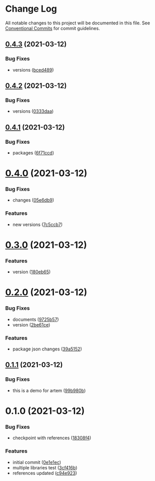 # Change Log

All notable changes to this project will be documented in this file.
See [Conventional Commits](https://conventionalcommits.org) for commit guidelines.

## [0.4.3](https://github.com/JamilOmar/test-base/compare/@labshare/base-ui@0.4.2...@labshare/base-ui@0.4.3) (2021-03-12)


### Bug Fixes

* versions ([bced489](https://github.com/JamilOmar/test-base/commit/bced489e790140f54c64c045afa4de8f7b80ae08))





## [0.4.2](https://github.com/JamilOmar/test-base/compare/@labshare/base-ui@0.4.1...@labshare/base-ui@0.4.2) (2021-03-12)


### Bug Fixes

* versions ([0333daa](https://github.com/JamilOmar/test-base/commit/0333daa1249e5d44898683b2dc7a08a0a57c67dd))





## [0.4.1](https://github.com/JamilOmar/test-base/compare/@labshare/base-ui@0.4.0...@labshare/base-ui@0.4.1) (2021-03-12)


### Bug Fixes

* packages ([6f71ccd](https://github.com/JamilOmar/test-base/commit/6f71ccd76f29c898639fd0915498684865398eb1))





# [0.4.0](https://github.com/JamilOmar/test-base/compare/@labshare/base-ui@0.3.0...@labshare/base-ui@0.4.0) (2021-03-12)


### Bug Fixes

* changes ([05e6db9](https://github.com/JamilOmar/test-base/commit/05e6db96ca7438423359232c451bee305dc67a9a))


### Features

* new versions ([7c5ccb7](https://github.com/JamilOmar/test-base/commit/7c5ccb795fa2b40ac23cb82ef59bd97be536e2d5))





# [0.3.0](https://github.com/JamilOmar/test-base/compare/@labshare/base-ui@0.2.0...@labshare/base-ui@0.3.0) (2021-03-12)


### Features

* version ([180eb65](https://github.com/JamilOmar/test-base/commit/180eb65b9962a69b75664cb6b60b30ae0a070fb5))





# [0.2.0](https://github.com/JamilOmar/test-base/compare/@labshare/base-ui@0.1.1...@labshare/base-ui@0.2.0) (2021-03-12)


### Bug Fixes

* documents ([9725b57](https://github.com/JamilOmar/test-base/commit/9725b57339b27ead8051c46d88df73fd915c7963))
* version ([2be61ce](https://github.com/JamilOmar/test-base/commit/2be61ce32084f372b3bd922230a91272715fad27))


### Features

* package json changes ([39a5152](https://github.com/JamilOmar/test-base/commit/39a515221adc55d36dc7be57b08cf468fb1fb02a))





## [0.1.1](https://github.com/JamilOmar/test-base/compare/@labshare/base-ui@0.1.0...@labshare/base-ui@0.1.1) (2021-03-12)


### Bug Fixes

* this is a demo for artem ([99b980b](https://github.com/JamilOmar/test-base/commit/99b980b8fa71c6941295381f236a7ee22cd3d36d))





# 0.1.0 (2021-03-12)


### Bug Fixes

* checkpoint with references ([18308f4](https://github.com/JamilOmar/test-base/commit/18308f4412d394bd4fd0516cdb1addb237440718))


### Features

* initial commit ([0e1e1ec](https://github.com/JamilOmar/test-base/commit/0e1e1ec1425323187d48241dabfd97518be92f7a))
* multiple libraries test ([3cf416b](https://github.com/JamilOmar/test-base/commit/3cf416b0049b8d6145e150f10bfca281446236a6))
* references updated ([c94e923](https://github.com/JamilOmar/test-base/commit/c94e923fbc9e6c5eba2073d2f5af75c1c08604ed))
